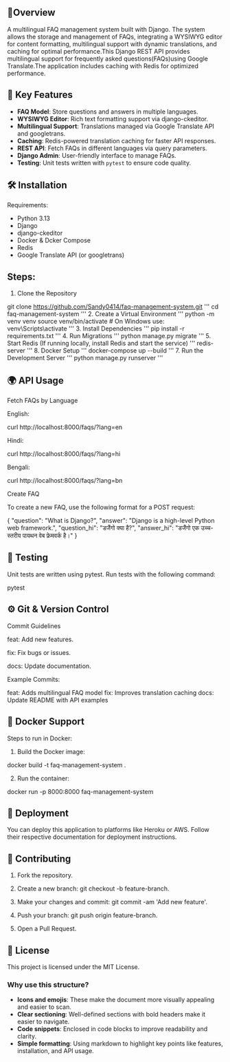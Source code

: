 ## 📖Overview

A multilingual FAQ management system built with Django. The system allows the storage and management of FAQs, integrating a WYSIWYG editor for content formatting,
multilingual support with dynamic translations, and caching for optimal performance.This Django REST API provides multilingual support for frequently asked questions(FAQs)using Google
Translate.The application includes caching with Redis for optimized performance.

## 🎯 Key Features
- **FAQ Model**: Store questions and answers in multiple languages.
- **WYSIWYG Editor**: Rich text formatting support via django-ckeditor.
- **Multilingual Support**: Translations managed via Google Translate API and googletrans.
- **Caching**: Redis-powered translation caching for faster API responses.
- **REST API**: Fetch FAQs in different languages via query parameters.
- **Django Admin**: User-friendly interface to manage FAQs.
- **Testing**: Unit tests written with `pytest` to ensure code quality.


## 🛠️ Installation 
Requirements:
- Python 3.13
- Django
- django-ckeditor
- Docker & Dcker Compose
- Redis
- Google Translate API (or googletrans)

## Steps: 

1. Clone the Repository

git clone https://github.com/Sandy0414/faq-management-system.git 
'''
cd faq-management-system
'''
2. Create a Virtual Environment
'''
python -m venv venv 
source venv/bin/activate  # On Windows use: venv\Scripts\activate
'''
3. Install Dependencies
'''
pip install -r requirements.txt
'''
4. Run Migrations
'''
python manage.py migrate
'''
5. Start Redis (If running locally, install Redis and start the service)
'''
redis-server
'''
8. Docker Setup 
'''
docker-compose up --build
'''
7. Run the Development Server
'''
python manage.py runserver
'''
## 🌍 API Usage

Fetch FAQs by Language

English:

curl http://localhost:8000/faqs/?lang=en

Hindi:

curl http://localhost:8000/faqs/?lang=hi

Bengali:

curl http://localhost:8000/faqs/?lang=bn


Create FAQ

To create a new FAQ, use the following format for a POST request:

{
  "question": "What is Django?",
  "answer": "Django is a high-level Python web framework.",
  "question_hi": "डजैंगो क्या है?",
  "answer_hi": "डजैंगो एक उच्च-स्तरीय पायथन वेब फ्रेमवर्क है।"
}

## 🧪 Testing

Unit tests are written using pytest. Run tests with the following command:

pytest


## ⚙️ Git & Version Control

Commit Guidelines

feat: Add new features.

fix: Fix bugs or issues.

docs: Update documentation.


Example Commits:

feat: Adds multilingual FAQ model
fix: Improves translation caching
docs: Update README with API examples


## 🐳 Docker Support

Steps to run in Docker:

1. Build the Docker image:

docker build -t faq-management-system .


2. Run the container:

docker run -p 8000:8000 faq-management-system


## 🚀 Deployment

You can deploy this application to platforms like Heroku or AWS. Follow their respective documentation for deployment instructions.

## 🤝 Contributing

1. Fork the repository.

2. Create a new branch: git checkout -b feature-branch.

3. Make your changes and commit: git commit -am 'Add new feature'.

4. Push your branch: git push origin feature-branch.

5. Open a Pull Request.
   

## 📜 License

This project is licensed under the MIT License.


### Why use this structure?
- **Icons and emojis**: These make the document more visually appealing and easier to scan.
- **Clear sectioning**: Well-defined sections with bold headers make it easier to navigate.
- **Code snippets**: Enclosed in code blocks to improve readability and clarity.
- **Simple formatting**: Using markdown to highlight key points like features, installation, and API usage.


